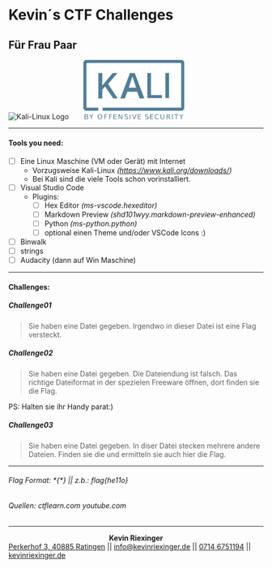 # Kevin´s CTF Challenges
## Für Frau Paar

<img src="./.readmesrc/SignaturWINHG-weiß.png" alt="Kali-Linux Logo" width="235"/>
<img src="./.readmesrc/KaliLinux.png" style="margin-left: 25px;" alt="Kali-Linux Logo" width="200"/>

___

#### Tools you need:
- [ ] Eine Linux Maschine (VM oder Gerät) mit Internet
  - Vorzugsweise Kali-Linux *(https://www.kali.org/downloads/)*
  - Bei Kali sind die viele Tools schon vorinstalliert.
- [ ] Visual Studio Code
  - Plugins:
    - [ ] Hex Editor *(ms-vscode.hexeditor)*
    - [ ] Markdown Preview *(shd101wyy.markdown-preview-enhanced)*
    - [ ] Python *(ms-python.python)*
    - [ ] optional einen Theme und/oder VSCode Icons :)
- [ ] Binwalk
- [ ] strings
- [ ] Audacity (dann auf Win Maschine)

***

#### Challenges:

##### Challenge01
>Sie haben eine Datei gegeben. Irgendwo in dieser Datei ist eine Flag versteckt.
##### Challenge02
>Sie haben eine Datei gegeben. Die Dateiendung ist falsch. Das richtige Dateiformat in der spezielen Freeware öffnen, dort finden sie die Flag.

PS: Halten sie ihr Handy parat:)
##### Challenge03
>Sie haben eine Datei gegeben. In diser Datei stecken mehrere andere Dateien. Finden sie die und ermitteln sie auch hier die Flag.

***
###### Flag Format:  \*{*} || *z.b.: flag{he11o}*
###### Quellen: ctflearn.com youtube.com

___

<center> <b>Kevin Riexinger</b> </center>
<a href="https://goo.gl/maps/QqA7RUYmDydCuQYA9">Perkerhof 3, 40885 Ratingen</a> || <a href="info@kevinriexinger.de">info@kevinriexinger.de</a> || <a href="tel:0714 6751194">0714 6751194</a> || <a href="kevinriexinger.de">kevinriexinger.de</a>
